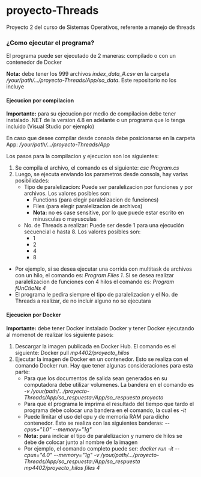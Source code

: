 # proyecto-Threads
Proyecto 2 del curso de Sistemas Operativos, referente a manejo de threads

### ¿Como ejecutar el programa?

El programa puede ser ejecutado de 2 maneras: compilado o con un contenedor de Docker

**Nota:**  debe tener los 999 archivos *index_data_#.csv* en la carpeta */your/path/.../proyecto-Threads/App/so_data*. Este repositorio no los incluye

#### Ejecucion por compilacion

**Importante:** para su ejecucion por medio de compilacion debe tener instalado .NET de la version 4.8 en adelante o un programa que lo tenga incluido (Visual Studio por ejemplo)

En caso que desee compilar desde consola debe posicionarse en la carpeta App: */your/path/.../proyecto-Threads/App*

Los pasos para la compilacion y ejecucion son los siguientes:

1. Se compila el archivo, el comando es el siguiente: *csc Program.cs*
2. Luego, se ejecuta enviando los parametros desde consola, hay varias posibilidades:
    - Tipo de paralelizacion: Puede ser paralelizacion por funciones y por archivos. Los valores posibles son:
        - Functions (para elegir paralelizacion de funciones)
        - Files (para elegir paralelizacion de archivos)
        - **Nota:** no es case sensitive, por lo que puede estar escrito en minusculas o mayusculas
    - No. de Threads a realizar: Puede ser desde 1 para una ejecución secuencial o hasta 8. Los valores posibles son:
        - 1
        - 2
        - 4
        - 8
- Por ejemplo, si se desea ejecutar una corrida con multitask de archivos con un hilo, el comando es: *Program Files 1*. Si se desea realizar paralelizacion de funciones con 4 hilos el comando es: *Program fUnCtIoNs 4*
- El programa le pedira siempre el tipo de paralelizacion y el No. de Threads a realizar, de no incluir alguno no se ejecutara

#### Ejecucion por Docker

**Importante:** debe tener Docker instalado Docker y tener Docker ejecutando al momenot de realizar los siguiente pasos:
 1. Descargar la imagen publicada en Docker Hub. El comando es el siguiente: Docker pull *mp4402/proyecto_hilos*
 2. Ejecutar la imagen de Docker en un contenedor. Esto se realiza con el comando Docker run. Hay que tener algunas consideraciones para esta parte:
    - Para que los documentos de salida sean generados en su computadora debe utilizar volumenes. La bandera en el comando es *-v /your/path/.../proyecto-Threads/App/so_respuesta:/App/so_respuesta proyecto* 
    - Para que el programa le imprima el resultado del tiempo que tardo el programa debe colocar una bandera en el comando, la cual es *-it*
    - Puede limitar el uso del cpu y de memoria RAM para dicho contenedor. Esto se realiza con las siguientes banderas: *--cpus="1.0"* *--memory="1g"*
    - **Nota:** para indicar el tipo de paralelizacion y numero de hilos se debe de colocar junto al nombre de la imagen
    - Por ejemplo, el comando completo puede ser: *docker run -it --cpus="4.0" --memory="1g" -v /your/path/.../proyecto-Threads/App/so_respuesta:/App/so_respuesta mp4402/proyecto_hilos files 4*
